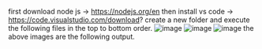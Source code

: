 first download node js -> https://nodejs.org/en
then install vs code -> https://code.visualstudio.com/download?
create a new folder and execute the following files in the top to bottom order.
![image](https://github.com/user-attachments/assets/d4188bc6-f3f0-45b3-a71b-7131e911eea4)
![image](https://github.com/user-attachments/assets/2877e1f3-8c6c-4259-891d-2fc5a4745ebb)
![image](https://github.com/user-attachments/assets/98979ae9-b476-4b42-96db-f88f99a42f7d)
the above images are the following output.
